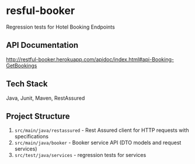 # resful-booker
Regression tests for Hotel Booking Endpoints
## API Documentation
http://restful-booker.herokuapp.com/apidoc/index.html#api-Booking-GetBookings
## Tech Stack
Java, Junit, Maven, RestAssured
## Project Structure
1. `src/main/java/restassured` - Rest Assured client for HTTP requests with specifications
2. `src/main/java/booker` - Booker service API (DTO models and request services)
3. `src/test/java/services` - regression tests for services
